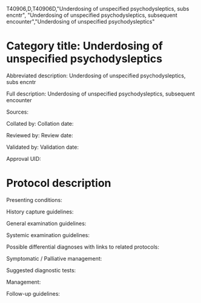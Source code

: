 T40906,D,T40906D,"Underdosing of unspecified psychodysleptics, subs encntr", "Underdosing of unspecified psychodysleptics, subsequent encounter","Underdosing of unspecified psychodysleptics"
# Category title: Underdosing of unspecified psychodysleptics

Abbreviated description: Underdosing of unspecified psychodysleptics, subs encntr

Full description: Underdosing of unspecified psychodysleptics, subsequent encounter

Sources:

Collated by:
Collation date:

Reviewed by:
Review date:

Validated by:
Validation date:

Approval UID:

# Protocol description

Presenting conditions:

History capture guidelines:

General examination guidelines:

Systemic examination guidelines:

Possible differential diagnoses with links to related protocols:

Symptomatic / Palliative management:

Suggested diagnostic tests:

Management:

Follow-up guidelines:

